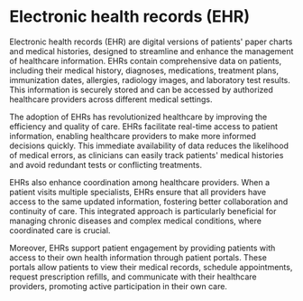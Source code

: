 <!--
source:
abbr: EHR
aka: electronic medical records (EMR)
tags: data
-->

# Electronic health records (EHR)

Electronic health records (EHR) are digital versions of patients' paper charts and medical histories, designed to streamline and enhance the management of healthcare information. EHRs contain comprehensive data on patients, including their medical history, diagnoses, medications, treatment plans, immunization dates, allergies, radiology images, and laboratory test results. This information is securely stored and can be accessed by authorized healthcare providers across different medical settings.

The adoption of EHRs has revolutionized healthcare by improving the efficiency and quality of care. EHRs facilitate real-time access to patient information, enabling healthcare providers to make more informed decisions quickly. This immediate availability of data reduces the likelihood of medical errors, as clinicians can easily track patients' medical histories and avoid redundant tests or conflicting treatments.

EHRs also enhance coordination among healthcare providers. When a patient visits multiple specialists, EHRs ensure that all providers have access to the same updated information, fostering better collaboration and continuity of care. This integrated approach is particularly beneficial for managing chronic diseases and complex medical conditions, where coordinated care is crucial.

Moreover, EHRs support patient engagement by providing patients with access to their own health information through patient portals. These portals allow patients to view their medical records, schedule appointments, request prescription refills, and communicate with their healthcare providers, promoting active participation in their own care.
